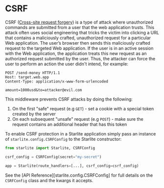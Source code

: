 # CSRF

CSRF ([Cross-site request forgery](https://en.wikipedia.org/wiki/Cross-site_request_forgery)) is a type of attack
where unauthorized commands are submitted from a user that the web application trusts. This attack often uses
social engineering that tricks the victim into clicking a URL that contains a maliciously crafted, unauthorized
request for a particular Web application. The user’s browser then sends this maliciously crafted request to the
targeted Web application. If the user is in an active session with the Web application, the application treats
this new request as an authorized request submitted by the user. Thus, the attacker can force the user to perform
an action the user didn't intend, for example:

```text
POST /send-money HTTP/1.1
Host: target.web.app
Content-Type: application/x-www-form-urlencoded

amount=1000usd&to=attacker@evil.com
```

This middleware prevents CSRF attacks by doing the following:

1. On the first "safe" request (e.g `GET`) - set a cookie with a special token created by the server
2. On each subsequent "unsafe" request (e.g `POST`) - make sure the request contains an additional header that has
   this token

To enable CSRF protection in a Starlite application simply pass an instance of `starlite.config.CSRFConfig`
to the Starlite constructor:

```python
from starlite import Starlite, CSRFConfig

csrf_config = CSRFConfig(secret="my-secret")

app = Starlite(route_handlers=[...], csrf_config=csrf_config)
```

See the [API Reference][starlite.config.CSRFConfig] for full details on the `CSRFConfig` class and the kwargs it accepts.
